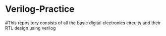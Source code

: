 # Verilog-Practice
#This repository consists of all the basic digital electronics circuits and their RTL design using verilog
